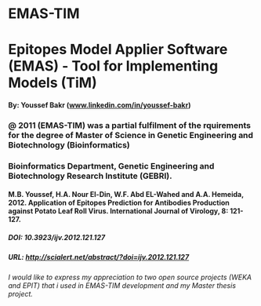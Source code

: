 # EMAS-TIM
# Epitopes Model Applier Software (EMAS) - Tool for Implementing Models (TiM)   
#### By: Youssef Bakr (www.linkedin.com/in/youssef-bakr)
### @ 2011 (EMAS-TIM) was a partial fulfilment of the rquirements for the degree of Master of Science in Genetic Engineering and Biotechnology (Bioinformatics)
### Bioinformatics Department, Genetic Engineering and Biotechnology Research Institute (GEBRI).



#### M.B. Youssef, H.A. Nour El-Din, W.F. Abd EL-Wahed and A.A. Hemeida, 2012. Application of Epitopes Prediction for Antibodies Production against Potato Leaf Roll Virus. International Journal of Virology, 8: 121-127.
##### DOI: 10.3923/ijv.2012.121.127
##### URL: http://scialert.net/abstract/?doi=ijv.2012.121.127




###### I would like to express my appreciation to two open source projects (WEKA and EPIT) that i used in EMAS-TIM development and my Master thesis project.
